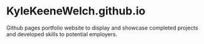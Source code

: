 # KyleKeeneWelch.github.io
Github pages portfolio website to display and showcase completed projects and developed skills to potential employers.
